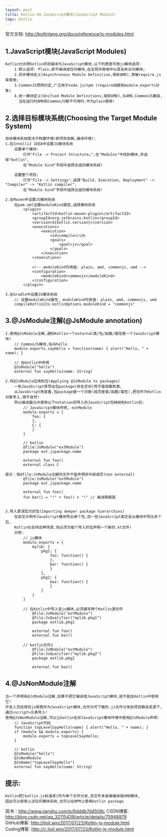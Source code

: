 ```yaml
---
layout: post
title: Kotlin-49.JavaScript模块(JavaScript Module)
tags: Kotlin
---
```

官方文档: http://kotlinlang.org/docs/reference/js-modules.html

## 1.JavaScript模块(JavaScript Modules)
    Kotlin允许把Kotlin项目编译为JavaScript模块,以下列表是可用js模块选项:
        1.默认选项: Plain,即不编译成任何模块,在全局作用域中以其名称访问模块;
        2.异步模块定义(Asynchronous Module Definition,简称AMD),常被require.js库使用;
        3.CommonJS惯例约定,广泛用于node.js/npm (require函数和module.exports对象)
        4.统一模块定义(Unified Module Definitions,简称UMD),与AMD,CommonJS兼容,
          当在运行时AMD和CommonJS都不可用时,作为plain使用!

## 2.选择目标模块系统(Choosing the Target Module System)
    目标模块系统取决于构建环境(即项目依赖,编译环境):
    1.在IntelliJ IDEA中设置JS模块系统
        设置单个模块:
            打开"File -> Project Structure…",在"Modules"中找到模块,并选择"Kotlin",
            在"Module kind"字段中选择合适的模块系统!

        设置整个项目:
            打开"File -> Settings",选择"Build, Execution, Deployment" -> "Compiler" -> "Kotlin compiler",
            在"Module kind"字段中选择合适的模块系统!

    2.在Maven中设置JS模块系统
        在pom.xml设置moduleKind属性,选择模块系统
            <plugin>
                <artifactId>kotlin-maven-plugin</artifactId>
                <groupId>org.jetbrains.kotlin</groupId>
                <version>${kotlin.version}</version>
                <executions>
                    <execution>
                        <id>compile</id>
                        <goals>
                            <goal>js</goal>
                        </goals>
                    </execution>
                </executions>

                <!-- moduleKind可用值: plain, amd, commonjs, umd -->
                <configuration>
                    <moduleKind>commonjs</moduleKind>
                </configuration>          
            </plugin>

    3.在Gradle中设置JS模块系统
        // 设置moduleKind属性, moduleKind可用值: plain, amd, commonjs, umd
        compileKotlin2Js.kotlinOptions.moduleKind = "commonjs"

## 3.@JsModule注解(@JsModule annotation)
    1.使用@JsModule注解,通知Kotlin一个external类/包/函数/属性是一个JavaScript模块!    
        // CommonJS模块,名叫hello
        module.exports.sayHello = function(name) { alert("Hello, " + name); }

        // 在Kotlin中声明
        @JsModule("hello")
        external fun sayHello(name: String)

    2.将@JsModule应用到包(Applying @JsModule to packages)
        一些JavaScript库导出包package(命名空间)而不是函数和类,
        从JavaScript角度看,包package是一个对象(成员是类/函数/属性),把包作为Kotlin对象导入,很不自然! 
        所以编译器允许使用以下notation将导入的JavaScript包映射到Kotlin包:
            // JavaScript模块声明, extModule
            module.exports = {
                foo: {                
                },
                C: {                
                }
            }

            // kotlin
            @file:JsModule("extModule")
            package ext.jspackage.name

            external fun foo()
            external class C

    提示：有@file:JsModule注解的文件不能声明非外部成员(non external)
            @file:JsModule("extModule")
            package ext.jspackage.name

            external fun foo()
            fun bar() = "!" + foo() + "!" // 编译期报错


    3.导入更深层次的包(Importing deeper package hierarchies)
        在前文示例中JavaScript模块导出单个包,但一些JavaScript库还会从模块中导出多个包,
        Kotlin也支持这种场景,但必须为每个导入的包声明一个新的.kt文件! 
        示例:
            // js模块
            module.exports = {
                mylib: {
                    pkg1: {
                        foo: function() {                        
                        },
                        bar: function() {                        
                        }
                    },
                    pkg2: {
                        baz: function() {                        
                        }
                    }
                }
            }

            // 在Kotlin中导入该js模块,必须编写两个Kotlin源文件
                @file:JsModule("extModule")
                @file:JsQualifier("mylib.pkg1")
                package extlib.pkg1

                external fun foo()
                external fun bar()

            // kotlin文件2
                @file:JsModule("extModule")
                @file:JsQualifier("mylib.pkg2")
                package extlib.pkg2

                external fun baz()

## 4.@JsNonModule注解
    当一个声明有@JsModule注解,如果不把它编译成JavaScript模块,就不能在Kotlin中使用它! 
    开发人员经常将js库既作为JavaScript模块,也作为可下载的.js文件分发到项目静态资源下,通过<script>元素导入! 
    使用@JsNonModule注解,可以让kotlin在非JavaScript模块环境中使用@JsModule声明:
        // JavaScript代码
        function topLevelSayHello(name) { alert("Hello, " + name); }
        if (module && module.exports) {
            module.exports = topLevelSayHello;
        }

        // kotlin
        @JsModule("hello")
        @JsNonModule
        @JsName("topLevelSayHello")
        external fun sayHello(name: String)

## 提示:
    Kotlin把[kotlin.js标准库]作为单个文件分发,该文件本身被编译成UMD模块,
    因此可以使用上述任何模块系统,也可以在NPM上使用kotlin package
            
简书：http://www.jianshu.com/p/6dddb7d4508c
CSDN博客: http://blog.csdn.net/qq_32115439/article/details/75948979   
GitHub博客: http://lioil.win/2017/07/23/Kotlin-js-module.html   
Coding博客: http://c.lioil.win/2017/07/23/Kotlin-js-module.html